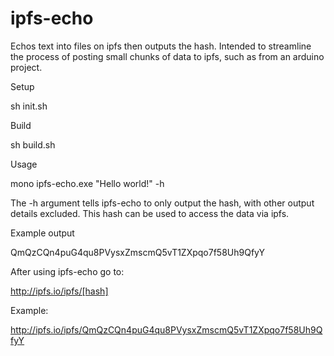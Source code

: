 # ipfs-echo
Echos text into files on ipfs then outputs the hash.
Intended to streamline the process of posting small chunks of data to ipfs, such as from an arduino project.

Setup

  sh init.sh

Build

  sh build.sh

Usage

  mono ipfs-echo.exe "Hello world!" -h
  
The -h argument tells ipfs-echo to only output the hash, with other output details excluded.
This hash can be used to access the data via ipfs.

Example output

  QmQzCQn4puG4qu8PVysxZmscmQ5vT1ZXpqo7f58Uh9QfyY

After using ipfs-echo go to:

  http://ipfs.io/ipfs/[hash]
  
Example:

  http://ipfs.io/ipfs/QmQzCQn4puG4qu8PVysxZmscmQ5vT1ZXpqo7f58Uh9QfyY
